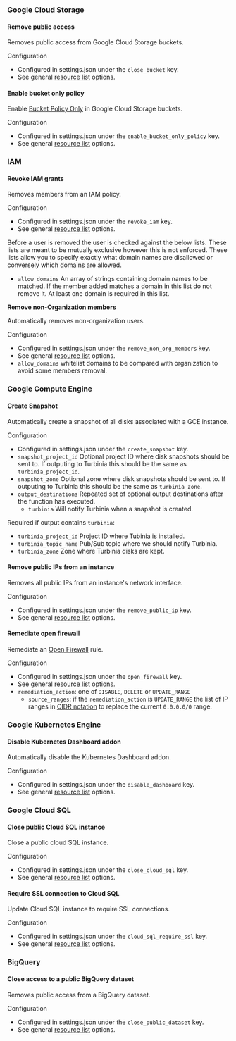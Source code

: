 ### Google Cloud Storage

#### Remove public access

Removes public access from Google Cloud Storage buckets.

Configuration

- Configured in settings.json under the `close_bucket` key.
- See general [resource list](/README.md#resources) options.

#### Enable bucket only policy

Enable [Bucket Policy Only](https://cloud.google.com/storage/docs/bucket-policy-only) in Google Cloud Storage buckets.

Configuration

- Configured in settings.json under the `enable_bucket_only_policy` key.
- See general [resource list](/README.md#resources) options.

### IAM

#### Revoke IAM grants

Removes members from an IAM policy.

Configuration

- Configured in settings.json under the `revoke_iam` key.
- See general [resource list](/README.md#resources) options.

Before a user is removed the user is checked against the below lists. These lists are meant to be mutually exclusive however this is not enforced. These lists allow you to specify exactly what domain names are disallowed or conversely which domains are allowed.

- `allow_domains` An array of strings containing domain names to be matched. If the member added matches a domain in this list do not remove it. At least one domain is required in this list.

**Remove non-Organization members**

Automatically removes non-organization users.

Configuration

- Configured in settings.json under the `remove_non_org_members` key.
- See general [resource list](/README.md#resources) options.
- `allow_domains` whitelist domains to be compared with organization to avoid some members removal.

### Google Compute Engine

#### Create Snapshot

Automatically create a snapshot of all disks associated with a GCE instance.

Configuration

- Configured in settings.json under the `create_snapshot` key.
- `snapshot_project_id` Optional project ID where disk snapshots should be sent to. If outputing to Turbinia this should be the same as `turbinia_project_id`.
- `snapshot_zone` Optional zone where disk snapshots should be sent to. If outputing to Turbinia this should be the same as `turbinia_zone`.
- `output_destinations` Repeated set of optional output destinations after the function has executed.
  - `turbinia` Will notify Turbinia when a snapshot is created.

Required if output contains `turbinia`:

- `turbinia_project_id` Project ID where Tubinia is installed.
- `turbinia_topic_name` Pub/Sub topic where we should notify Turbinia.
- `turbinia_zone` Zone where Turbinia disks are kept.

#### Remove public IPs from an instance

Removes all public IPs from an instance's network interface.

Configuration

- Configured in settings.json under the `remove_public_ip` key.
- See general [resource list](/README.md#resources) options.

#### Remediate open firewall

Remediate an [Open Firewall](https://cloud.google.com/security-command-center/docs/how-to-remediate-security-health-analytics#open_firewall) rule.

Configuration

- Configured in settings.json under the `open_firewall` key.
- See general [resource list](/README.md#resources) options.
- `remediation_action`: one of `DISABLE`, `DELETE` or `UPDATE_RANGE`
  - `source_ranges`: if the `remediation_action` is `UPDATE_RANGE` the list of IP ranges in [CIDR notation](https://en.wikipedia.org/wiki/Classless_Inter-Domain_Routing) to replace the current `0.0.0.0/0` range.

### Google Kubernetes Engine

#### Disable Kubernetes Dashboard addon

Automatically disable the Kubernetes Dashboard addon.

Configuration

- Configured in settings.json under the `disable_dashboard` key.
- See general [resource list](/README.md#resources) options.

### Google Cloud SQL

#### Close public Cloud SQL instance

Close a public cloud SQL instance.

Configuration

- Configured in settings.json under the `close_cloud_sql` key.
- See general [resource list](/README.md#resources) options.

#### Require SSL connection to Cloud SQL

Update Cloud SQL instance to require SSL connections.

Configuration

- Configured in settings.json under the `cloud_sql_require_ssl` key.
- See general [resource list](/README.md#resources) options.

### BigQuery

#### Close access to a public BigQuery dataset

Removes public access from a BigQuery dataset.

Configuration

- Configured in settings.json under the `close_public_dataset` key.
- See general [resource list](/README.md#resources) options.
